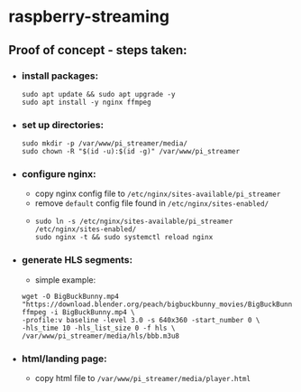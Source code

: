 # raspberry-streaming

## Proof of concept - steps taken:

- ### install packages:
    ```
    sudo apt update && sudo apt upgrade -y
    sudo apt install -y nginx ffmpeg
    ```

- ### set up directories:
    ```
    sudo mkdir -p /var/www/pi_streamer/media/
    sudo chown -R "$(id -u):$(id -g)" /var/www/pi_streamer
    ```

- ### configure nginx:
    - copy nginx config file to `/etc/nginx/sites-available/pi_streamer`
    - remove `default` config file found in `/etc/nginx/sites-enabled/`
    - ```
      sudo ln -s /etc/nginx/sites-available/pi_streamer /etc/nginx/sites-enabled/
      sudo nginx -t && sudo systemctl reload nginx
      ```

- ### generate HLS segments:
    - simple example:
    ```
    wget -O BigBuckBunny.mp4 "https://download.blender.org/peach/bigbuckbunny_movies/BigBuckBunny_320x180.mp4"
    ffmpeg -i BigBuckBunny.mp4 \
    -profile:v baseline -level 3.0 -s 640x360 -start_number 0 \
    -hls_time 10 -hls_list_size 0 -f hls \
    /var/www/pi_streamer/media/hls/bbb.m3u8
    ```

- ### html/landing page:
    - copy html file to `/var/www/pi_streamer/media/player.html`

